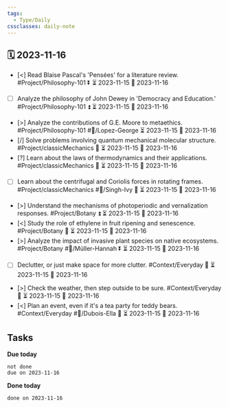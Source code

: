 ```yaml
---
tags:
  - Type/Daily
cssclasses: daily-note
---
```


## 🗓️ 2023-11-16

- [<] Read Blaise Pascal's 'Pensées' for a literature review. #Project/Philosophy-101 ⏬ ⏳ 2023-11-15 📅 2023-11-16
- [ ] Analyze the philosophy of John Dewey in 'Democracy and Education.' #Project/Philosophy-101 ⏫ ⏳ 2023-11-15 📅 2023-11-16
- [>] Analyze the contributions of G.E. Moore to metaethics. #Project/Philosophy-101 #👤/Lopez-George ⏳ 2023-11-15 📅 2023-11-16
- [/] Solve problems involving quantum mechanical molecular structure. #Project/classicMechanics 🔽 ⏳ 2023-11-15 📅 2023-11-16
- [?] Learn about the laws of thermodynamics and their applications. #Project/classicMechanics 🔽 ⏳ 2023-11-15 📅 2023-11-16
- [ ] Learn about the centrifugal and Coriolis forces in rotating frames. #Project/classicMechanics #👤/Singh-Ivy 🔽 ⏳ 2023-11-15 📅 2023-11-16
- [>] Understand the mechanisms of photoperiodic and vernalization responses. #Project/Botany ⏫ ⏳ 2023-11-15 📅 2023-11-16
- [<] Study the role of ethylene in fruit ripening and senescence. #Project/Botany 🔽 ⏳ 2023-11-15 📅 2023-11-16
- [>] Analyze the impact of invasive plant species on native ecosystems. #Project/Botany #👤/Müller-Hannah ⏬ ⏳ 2023-11-15 📅 2023-11-16
- [ ] Declutter, or just make space for more clutter. #Context/Everyday 🔽 ⏳ 2023-11-15 📅 2023-11-16
- [>] Check the weather, then step outside to be sure. #Context/Everyday 🔽 ⏳ 2023-11-15 📅 2023-11-16
- [<] Plan an event, even if it's a tea party for teddy bears. #Context/Everyday #👤/Dubois-Ella 🔽 ⏳ 2023-11-15 📅 2023-11-16

## Tasks

**Due today**

```tasks
not done
due on 2023-11-16
```

**Done today**

```tasks
done on 2023-11-16
```
            